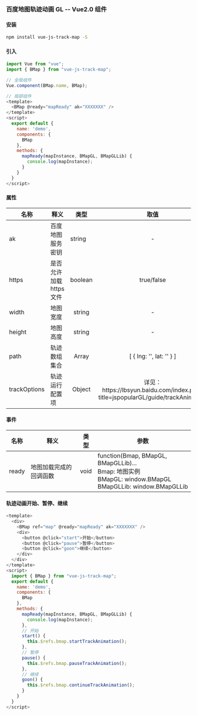 ### 百度地图轨迹动画 GL -- Vue2.0 组件

#### 安装

```bash
npm install vue-js-track-map -S
```

#### 引入

```js
import Vue from "vue";
import { BMap } from "vue-js-track-map";

// 全局组件
Vue.component(BMap.name, BMap);

// 局部组件
<template>
  <BMap @ready="mapReady" ak="XXXXXXX" />
</template>
<script>
  export default {
    name: 'demo',
    components: {
      BMap
    },
    methods: {
      mapReady(mapInstance, BMapGL, BMapGLLib) {
        console.log(mapInstance);
      }
    }
  }
</script>

```
#### 属性
<table>
  <theader>
    <tr>
      <th>名称</th>
      <th>释义</th>
      <th>类型</th>
      <th>取值</th>
      <th>默认值</th>
    </tr>
  </theader>
  <tbody>
    <tr>
      <td>ak</td>
      <td>百度地图服务密钥</td>
      <td>string</td>
      <td align="center">-</td>
      <td align="center">-</td>
    </tr>
    <tr>
      <td>https</td>
      <td>是否允许加载https文件</td>
      <td>boolean</td>
      <td align="center">true/false</td>
      <td align="center">true</td>
    </tr>
    <tr>
      <td>width</td>
      <td>地图宽度</td>
      <td align="center">string</td>
      <td align="center">-</td>
      <td align="center">800px</td>
    </tr>
    <tr>
      <td>height</td>
      <td>地图高度</td>
      <td align="center">string</td>
      <td align="center">-</td>
      <td align="center">400px</td>
    </tr>
    <tr>
      <td>path</td>
      <td>轨迹数组集合</td>
      <td align="center">Array</td>
      <td align="center">[ { lng: '', lat: '' } ]</td>
      <td align="center">[]</td>
    </tr>
    <tr>
      <td>trackOptions</td>
      <td>轨迹运行配置项</td>
      <td align="center">Object</td>
      <td align="center">
      详见：https://lbsyun.baidu.com/index.php?title=jspopularGL/guide/trackAnimation
      </td>
      <td align="center">[]</td>
    </tr>
  </tbody>
</table>

#### 事件
<table>
  <theader>
    <tr>
      <th>名称</th>
      <th>释义</th>
      <th>类型</th>
      <th>参数</th>
    </tr>
  </theader>
  <tbody>
    <tr>
      <td>ready</td>
      <td>地图加载完成的回调函数</td>
      <td>void</td>
      <td align="left">
        function(Bmap, BMapGL, BMapGLLib)...
        <br />
        Bmap: 地图实例
        <br />
        BMapGL: window.BMapGL
        <br />
        BMapGLLib: window.BMapGLLib
      </td>
    </tr>
  </tbody>
</table>

#### 轨迹动画开始、暂停、继续
```js
<template>
  <div>
    <BMap ref="map" @ready="mapReady" ak="XXXXXXX" />
    <div>
      <button @click="start">开始</button>
      <button @click="pause">暂停</button>
      <button @click="goon">继续</button>
    </div>
  </div>
</template>
<script>
  import { BMap } from "vue-js-track-map";
  export default {
    name: 'demo',
    components: {
      BMap
    },
    methods: {
      mapReady(mapInstance, BMapGL, BMapGLLib) {
        console.log(mapInstance);
      },
      // 开始
      start() {
        this.$refs.bmap.startTrackAnimation();
      },
      // 暂停
      pause() {
        this.$refs.bmap.pauseTrackAnimation();
      },
      // 继续
      goon() {
        this.$refs.bmap.continueTrackAnimation();
      }
    }
  }
</script>
```